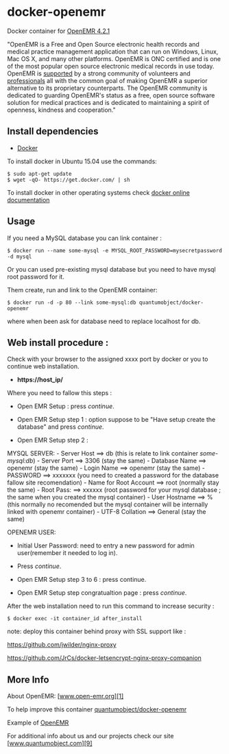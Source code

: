 # docker-openemr

Docker container for [OpenEMR 4.2.1][3]

"OpenEMR is a Free and Open Source electronic health records and medical practice management application that can run on Windows, Linux, Mac OS X, and many other platforms. OpenEMR is ONC certified and is one of the most popular open source electronic medical records in use today. OpenEMR is [supported][6] by a strong community of volunteers and [professionals][7] all with the common goal of making OpenEMR a superior alternative to its proprietary counterparts. The OpenEMR community is dedicated to guarding OpenEMR's status as a free, open source software solution for medical practices and is dedicated to maintaining a spirit of openness, kindness and cooperation."

## Install dependencies

  - [Docker][2]

To install docker in Ubuntu 15.04 use the commands:

    $ sudo apt-get update
    $ wget -qO- https://get.docker.com/ | sh

 To install docker in other operating systems check [docker online documentation][4]

## Usage

If you need a MySQL database you can link container :

    $ docker run --name some-mysql -e MYSQL_ROOT_PASSWORD=mysecretpassword -d mysql
    
Or you can used pre-existing mysql database but you need to have mysql root password for it.

Them create, run and link to the OpenEMR container:

    $ docker run -d -p 80 --link some-mysql:db quantumobject/docker-openemr

where when been ask for database need to replace localhost for db.

## Web install procedure :

Check with your browser to the assigned xxxx port by docker or you to continue web installation.

  - **https://host_ip/**

Where you need to fallow this steps :

  - Open EMR Setup : press _continue_.

  - Open EMR Setup step 1 : option suppose to be "Have setup create the database" and press _continue_.

  - Open EMR Setup step 2 : 

   MYSQL SERVER: 
    - Server Host ==> db  (this is relate to link container _some-mysql:db_)
    - Server Port ==> 3306 (stay the same)
    - Database Name ==> openemr (stay the same)
    - Login Name ==> openemr (stay the same)
    - PASSWORD ==>  xxxxxxx  (you need to created a password for the database fallow site recomendation)
    - Name for Root Account ==> root (normally stay the same)
    - Root Pass:  ==> xxxxxx (root password for your mysql database ; the same when you created the mysql container)
    - User Hostname ==> %  (this normally no recomended but the mysql container will be internally linked with openemr container)
    - UTF-8 Collation ==> General (stay the same)
 
  OPENEMR USER:

   - Initial User Password: need to entry a new password for admin user(remember it needed to log in).
   - Press _continue_.

- Open EMR Setup step 3 to 6 : press continue.

- Open EMR Setup step congratualtion page : press _continue_.

After the web installation need to run this command to increase security :

    $ docker exec -it container_id after_install

note: deploy this container behind proxy with SSL support like :

https://github.com/jwilder/nginx-proxy

https://github.com/JrCs/docker-letsencrypt-nginx-proxy-companion

## More Info

About OpenEMR: [www.open-emr.org][1]

To help improve this container [quantumobject/docker-openemr][5]

Example of [OpenEMR][8]

For additional info about us and our projects check our site [www.quantumobject.com][9]

[1]:http://open-emr.org/
[2]:https://www.docker.com
[3]:http://open-emr.org/wiki/index.php/OpenEMR_Downloads
[4]:http://docs.docker.com
[5]:https://github.com/QuantumObject/docker-openemr
[6]:http://open-emr.org/wiki/index.php/OpenEMR_Support_Guide
[7]:http://open-emr.org/wiki/index.php/OpenEMR_Professional_Support
[8]:https://www.quantumobject.com:49163/
[9]:http://www.quantumobject.com/
